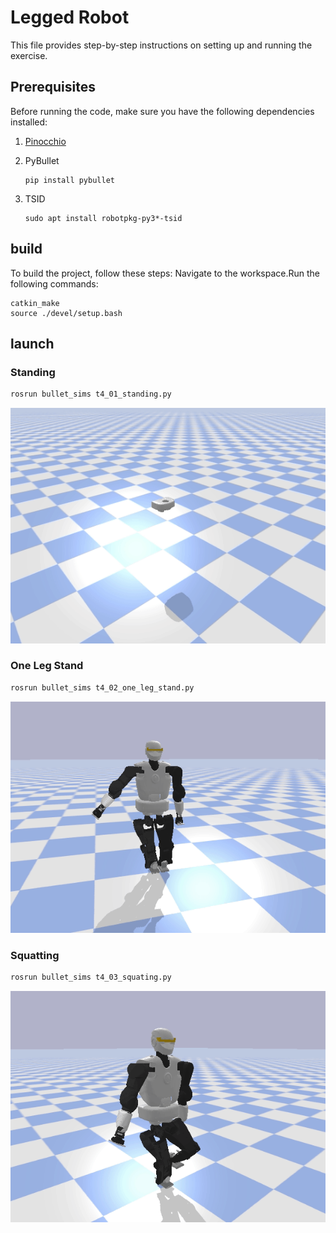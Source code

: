 # Legged Robot

This file provides step-by-step instructions on setting up and running the exercise.

## Prerequisites

Before running the code, make sure you have the following dependencies installed:

1. [Pinocchio](https://stack-of-tasks.github.io/pinocchio/download.html)

2. PyBullet

   ```shell
   pip install pybullet
   ```

3. TSID
    ```shell
    sudo apt install robotpkg-py3*-tsid
    ```

## build
To build the project, follow these steps:
 Navigate to the workspace.Run the following commands:
```shell
catkin_make
source ./devel/setup.bash
```

## launch
### Standing


```bash
rosrun bullet_sims t4_01_standing.py
```
![](https://github.com/kcniii/leggedRobot/blob/main/GIF/stand.gif)

### One Leg Stand

```bash
rosrun bullet_sims t4_02_one_leg_stand.py
```
![](https://github.com/kcniii/leggedRobot/blob/main/GIF/one-leg.gif)
### Squatting

```bash
rosrun bullet_sims t4_03_squating.py
```
![](https://github.com/kcniii/leggedRobot/blob/main/GIF/squat.gif)